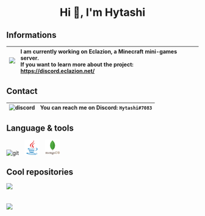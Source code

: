 
<h1 align="center">Hi 👋, I'm Hytashi</h1>

Informations
------
| <img src="https://img.icons8.com/fluent/50/000000/crafting-table.png" height="40"/> | I am currently working on Eclazion, a Minecraft mini-games server.<br>If you want to learn more about the project: https://discord.eclazion.net/ |
|--|:--|



Contact
------

| <img src="https://www.vectorlogo.zone/logos/discordapp/discordapp-icon.svg" alt="discord" height="40"/> | You can reach me on Discord: `Hytashi#7083` |
|--|--|




Language & tools
------
<p align="left"> <img src="https://www.vectorlogo.zone/logos/git-scm/git-scm-icon.svg" alt="git" width="40" height="40"/>&emsp;<img src="https://raw.githubusercontent.com/devicons/devicon/master/icons/java/java-original.svg" alt="java" width="40" height="40"/>&emsp;<img src="https://raw.githubusercontent.com/devicons/devicon/master/icons/mongodb/mongodb-original-wordmark.svg" alt="mongodb" width="40" height="40"/> </p>

Cool repositories
------
[![](https://github-readme-stats.vercel.app/api/pin/?username=Hytashi&repo=CuboidUtils&theme=nord)](https://github.com/Hytashi/CuboidUtils)
<br><br><br>
![](https://komarev.com/ghpvc/?username=Hytashi&style=flat-square)



